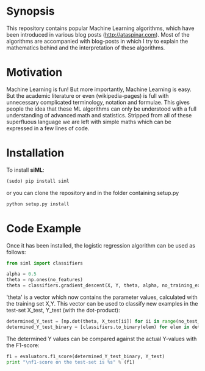 # Synopsis

This repository contains popular Machine Learning algorithms, which have been introduced in various blog posts (http://ataspinar.com). Most of the algorithms are accompanied with blog-posts in which I try to explain the mathematics behind and the interpretation of these algorithms. 


# Motivation
Machine Learning is fun! But more importantly, Machine Learning is easy. 
But the academic literature or even (wikipedia-pages) is full with unnecessary complicated terminology, notation and formulae. This gives people the idea that these ML algorithms can only be understood with a full understanding of advanced math and statistics. Stripped from all of these superfluous language we are left with simple maths which can be expressed in a few lines of code. 

# Installation
To install **siML**:
```python
(sudo) pip install siml
```

or you can clone the repository and in the folder containing setup.py
```python
python setup.py install
```


# Code Example
Once it has been installed, the logistic regression algorithm can be used as follows:

```python
from siml import classifiers

alpha = 0.5
theta = np.ones(no_features)
theta = classifiers.gradient_descent(X, Y, theta, alpha, no_training_examples)
```

'theta' is a vector which now contains the parameter values, calculated with the training set X,Y. 
This vector can be used to classify new examples in the test-set X_test, Y_test (with the dot-product):

```python
determined_Y_test = [np.dot(theta, X_test[ii]) for ii in range(no_test_examples)]
determined_Y_test_binary = [classifiers.to_binary(elem) for elem in determined_Y_test]
```

The determined Y values can be compared against the actual Y-values with the F1-score:
```python
f1 = evaluators.f1_score(determined_Y_test_binary, Y_test)
print "\nf1-score on the test-set is %s" % (f1)
```